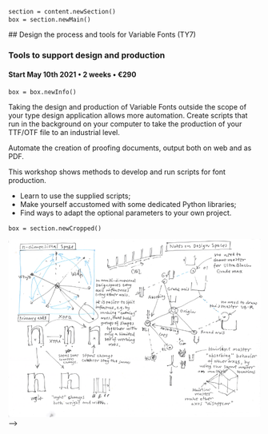 <!-- TY7 -->

~~~
section = content.newSection()
box = section.newMain()
~~~
<a name="TY7"/>
## Design the process and tools for Variable Fonts <span class="wcode">(TY7)</span>

### Tools to support design and production

#### Start May 10<span class="sup">th</span> 2021 • 2 weeks • €290

~~~
box = box.newInfo()
~~~

Taking the design and production of Variable Fonts outside the scope of your type design application allows more automation. Create scripts that run in the background on your computer to take the production of your TTF/OTF file to an industrial level.

Automate the creation of proofing documents, output both on web and as PDF.

This workshop shows methods to develop and run scripts for font production.

* Learn to use the supplied scripts;
* Make yourself accustomed with some dedicated Python libraries;
* Find ways to adapt the optional parameters to your own project.

~~~
box = section.newCropped()
~~~

![cover y=top](images/NotesOnDesignSpaces.png)
-->


